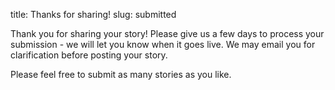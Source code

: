 title: Thanks for sharing!
slug: submitted

Thank you for sharing your story!  Please give us a few days to process your submission - we will let you know when it goes live.  We may email you for clarification before
posting your story.

Please feel free to submit as many stories as you like.
